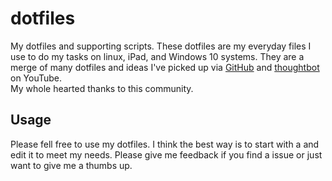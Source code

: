 # dotfiles
My dotfiles and supporting scripts. These dotfiles are my everyday files I use 
to do my tasks on linux, iPad, and Windows 10 systems. They are a merge of many 
dotfiles and ideas I've picked up via [GitHub] and [thoughtbot] on YouTube.  
My whole hearted thanks to this community.

[GitHub]: https://github.com/
[thoughtbot]: https://www.youtube.com/user/ThoughtbotVideo

## Usage
Please fell free to use my dotfiles. I think the best way is to start with a 
and edit it to meet my needs. Please give me feedback if you find a issue or 
just want to give me a thumbs up.
